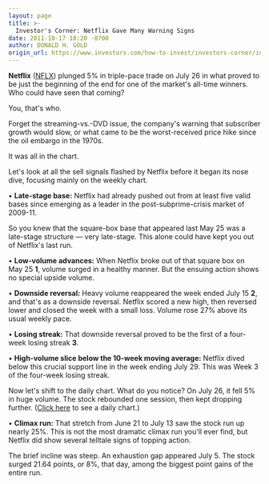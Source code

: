 ```yaml
---
layout: page
title: >-
  Investor's Corner: Netflix Gave Many Warning Signs
date: 2011-10-17 18:20 -0700
author: DONALD H. GOLD
origin_url: https://www.investors.com/how-to-invest/investors-corner/investors-corner-netflix-gave-many-warning-signs
---
```





**Netflix** ([NFLX](https://research.investors.com/quote.aspx?symbol=NFLX)) plunged 5% in triple-pace trade on July 26 in what proved to be just the beginning of the end for one of the market's all-time winners. Who could have seen that coming?

  

You, that's who.

  

Forget the streaming-vs.-DVD issue, the company's warning that subscriber growth would slow, or what came to be the worst-received price hike since the oil embargo in the 1970s.

  

It was all in the chart.

  

Let's look at all the sell signals flashed by Netflix before it began its nose dive, focusing mainly on the weekly chart.

  

• **Late-stage base:** Netflix had already pushed out from at least five valid bases since emerging as a leader in the post-subprime-crisis market of 2009-11.

  

So you knew that the square-box base that appeared last May 25 was a late-stage structure — very late-stage. This alone could have kept you out of Netflix's last run.

  

• **Low-volume advances:** When Netflix broke out of that square box on May 25 **1**, volume surged in a healthy manner. But the ensuing action shows no special upside volume.

  

• **Downside reversal:** Heavy volume reappeared the week ended July 15 **2**, and that's as a downside reversal. Netflix scored a new high, then reversed lower and closed the week with a small loss. Volume rose 27% above its usual weekly pace.

  

• **Losing streak:** That downside reversal proved to be the first of a four-week losing streak **3**.

  

• **High-volume slice below the 10-week moving average:** Netflix dived below this crucial support line in the week ending July 29. This was Week 3 of the four-week losing streak.

  

Now let's shift to the daily chart. What do you notice? On July 26, it fell 5% in huge volume. The stock rebounded one session, then kept dropping further. ([Click here](/NewsAndAnalysis/PhotoPopup.aspx?path=WebCorner1018.gif&docId=588328) to see a daily chart.)

  

• **Climax run:** That stretch from June 21 to July 13 saw the stock run up nearly 25%. This is not the most dramatic climax run you'll ever find, but Netflix did show several telltale signs of topping action.

  

The brief incline was steep. An exhaustion gap appeared July 5. The stock surged 21.64 points, or 8%, that day, among the biggest point gains of the entire run.




